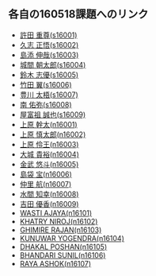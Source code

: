 ## 各自の160518課題へのリンク

- <a href="https://github.com/s16001/exe160518/blob/master/command.md" target="_blank">許田 重尊(s16001)</a>
- <a href="https://github.com/s16002/exe160518/blob/master/command.md" target="_blank">久志 正悟(s16002)</a>
- <a href="https://github.com/s16003/exe160518/blob/master/command.md" target="_blank">島添 伸哉(s16003)</a>
- <a href="https://github.com/s16004/exe160518/blob/master/command.md" target="_blank">城間 朝太郎(s16004)</a>
- <a href="https://github.com/s16005/exe160518/blob/master/command.md" target="_blank">鈴木 志優(s16005)</a>
- <a href="https://github.com/s16006/exe160518/blob/master/command.md" target="_blank">竹田 翼(s16006)</a>
- <a href="https://github.com/s16007/exe160518/blob/master/command.md" target="_blank">豊川 太梧(s16007)</a>
- <a href="https://github.com/s16008/exe160518/blob/master/command.md" target="_blank">南 佑弥(s16008)</a>
- <a href="https://github.com/s16009/exe160518/blob/master/command.md" target="_blank">屋富祖 誠也(s16009)</a>
- <a href="https://github.com/n16001/exe160518/blob/master/command.md" target="_blank">上原 幹太(n16001)</a>
- <a href="https://github.com/n16002/exe160518/blob/master/command.md" target="_blank">上原 慎太郎(n16002)</a>
- <a href="https://github.com/n16003/exe160518/blob/master/command.md" target="_blank">上原 伶王(n16003)</a>
- <a href="https://github.com/n16004/exe160518/blob/master/command.md" target="_blank">大城 貴裕(n16004)</a>
- <a href="https://github.com/n16005/exe160518/blob/master/command.md" target="_blank">金武 悠斗(n16005)</a>
- <a href="https://github.com/n16006/exe160518/blob/master/command.md" target="_blank">島袋 宝(n16006)</a>
- <a href="https://github.com/n16007/exe160518/blob/master/command.md" target="_blank">仲里 航(n16007)</a>
- <a href="https://github.com/n16008/exe160518/blob/master/command.md" target="_blank">水間 知幸(n16008)</a>
- <a href="https://github.com/n16009/exe160518/blob/master/command.md" target="_blank">吉田 優香(n16009)</a>
- <a href="https://github.com/n16101/exe160518/blob/master/command.md" target="_blank">WASTI AJAYA(n16101)</a>
- <a href="https://github.com/n16102/exe160518/blob/master/command.md" target="_blank">KHATRY NIROJ(n16102)</a>
- <a href="https://github.com/n16103/exe160518/blob/master/command.md" target="_blank">GHIMIRE RAJAN(n16103)</a>
- <a href="https://github.com/n16104/exe160518/blob/master/command.md" target="_blank">KUNUWAR YOGENDRA(n16104)</a>
- <a href="https://github.com/n16105/exe160518/blob/master/command.md" target="_blank">DHAKAL POSHAN(n16105)</a>
- <a href="https://github.com/n16106/exe160518/blob/master/command.md" target="_blank">BHANDARI SUNIL(n16106)</a>
- <a href="https://github.com/n16107/exe160518/blob/master/command.md" target="_blank">RAYA ASHOK(n16107)</a>